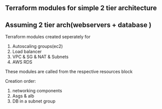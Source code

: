 ## Terraform modules for simple 2 tier architecture


## Assuming 2 tier arch(webservers + database )

Terraform modules created seperately for

1. Autoscaling groups(ec2)
2. Load balancer
3. VPC & SG & NAT & Subnets
4. AWS RDS

These  modules are called from the respective resources block

Creation order:

1. networking components
2. Asgs & alb
3. DB in a subnet group
